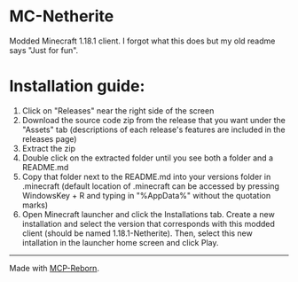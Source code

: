 # MC-Netherite

Modded Minecraft 1.18.1 client. I forgot what this does but my old readme says "Just for fun".

# Installation guide:

1. Click on "Releases" near the right side of the screen
2. Download the source code zip from the release that you want under the "Assets" tab (descriptions of each release's features are included in the releases page)
3. Extract the zip
4. Double click on the extracted folder until you see both a folder and a README.md
5. Copy that folder next to the README.md into your versions folder in .minecraft (default location of .minecraft can be accessed by pressing WindowsKey + R and typing in "%AppData%" without the quotation marks)
6. Open Minecraft launcher and click the Installations tab. Create a new installation and select the version that corresponds with this modded client (should be named 1.18.1-Netherite). Then, select this new intallation in the launcher home screen and click Play.

---

Made with [MCP-Reborn](https://github.com/Hexeption/MCP-Reborn).
